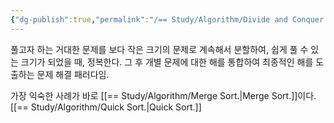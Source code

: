 ```yaml
---
{"dg-publish":true,"permalink":"/== Study/Algorithm/Divide and Conquer./","created":"2023-12-04T23:04:02.000+09:00","updated":"2025-01-14T15:33:43.000+09:00"}
---
```


풀고자 하는 거대한 문제를 보다 작은 크기의 문제로 계속해서 분할하여, 쉽게 풀 수 있는 크기가 되었을 때, 정복한다. 그 후 개별 문제에 대한 해를 통합하여 최종적인 해를 도출하는 문제 해결 패러다임.


가장 익숙한 사례가 바로 [[== Study/Algorithm/Merge Sort.\|Merge Sort.]]이다.
[[== Study/Algorithm/Quick Sort.\|Quick Sort.]]
